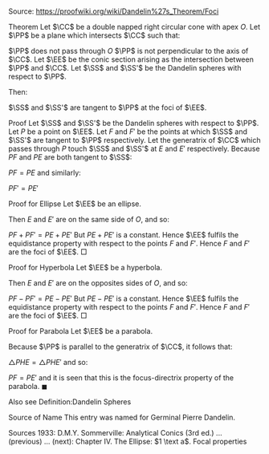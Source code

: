 # 

Source: https://proofwiki.org/wiki/Dandelin%27s_Theorem/Foci



Theorem
Let $\CC$ be a double napped right circular cone with apex $O$.
Let $\PP$ be a plane which intersects $\CC$ such that:

$\PP$ does not pass through $O$
$\PP$ is not perpendicular to the axis of $\CC$.
Let $\EE$ be the conic section arising as the intersection between $\PP$ and $\CC$.
Let $\SS$ and $\SS'$ be the Dandelin spheres with respect to $\PP$.

Then:

$\SS$ and $\SS'$ are tangent to $\PP$ at the foci of $\EE$.


Proof
Let $\SS$ and $\SS'$ be the Dandelin spheres with respect to $\PP$.
Let $P$ be a point on $\EE$.
Let $F$ and $F'$ be the points at which $\SS$ and $\SS'$ are tangent to $\PP$ respectively.
Let the generatrix of $\CC$ which passes through $P$ touch $\SS$ and $\SS'$ at $E$ and $E'$ respectively.
Because $PF$ and $PE$ are both tangent to $\SS$:

$PF = PE$
and similarly:

$PF' = PE'$


Proof for Ellipse
Let $\EE$ be an ellipse.




Then $E$ and $E'$ are on the same side of $O$, and so:

$PF + PF' = PE + PE'$
But $PE + PE'$ is a constant.
Hence $\EE$ fulfils the equidistance property with respect to the points $F$ and $F'$.
Hence $F$ and $F'$ are the foci of $\EE$.
$\Box$


Proof for Hyperbola
Let $\EE$ be a hyperbola.




Then $E$ and $E'$ are on the opposites sides of $O$, and so:

$PF - PF' = PE - PE'$
But $PE - PE'$ is a constant.
Hence $\EE$ fulfils the equidistance property with respect to the points $F$ and $F'$.
Hence $F$ and $F'$ are the foci of $\EE$.
$\Box$


Proof for Parabola
Let $\EE$ be a parabola.




Because $\PP$ is parallel to the generatrix of $\CC$, it follows that:

$\triangle PHE = \triangle PHE'$
and so:

$PF = PE'$
and it is seen that this is the focus-directrix property of the parabola.
$\blacksquare$


Also see
Definition:Dandelin Spheres


Source of Name
This entry was named for Germinal Pierre Dandelin.


Sources
1933: D.M.Y. Sommerville: Analytical Conics (3rd ed.) ... (previous) ... (next): Chapter $\text {IV}$. The Ellipse: $1 \text a$. Focal properties




